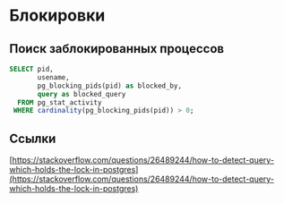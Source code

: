 # Блокировки

## Поиск заблокированных процессов

```sql
SELECT pid, 
       usename, 
       pg_blocking_pids(pid) as blocked_by, 
       query as blocked_query
  FROM pg_stat_activity
 WHERE cardinality(pg_blocking_pids(pid)) > 0;
```

## Ссылки

[https://stackoverflow.com/questions/26489244/how-to-detect-query-which-holds-the-lock-in-postgres](https://stackoverflow.com/questions/26489244/how-to-detect-query-which-holds-the-lock-in-postgres)
